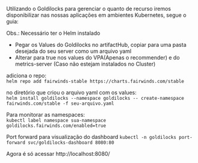 Utilizando o Goldilocks para gerenciar o quanto de recurso iremos disponibilizar nas nossas aplicações em ambientes Kubernetes, segue o guia:

Obs.: Necessário ter o Helm instalado

- Pegar os Values do Goldilocks no artifactHub, copiar para uma pasta desejada do seu server como um arquivo yaml
- Alterar para true nos values do VPA(Apenas o recommender) e do metrics-server (Caso não estejam instalados no Cluster)

adiciona o repo:                  
```helm repo add fairwinds-stable https://charts.fairwinds.com/stable```

no diretório que criou o arquivo yaml com os values:                    
```helm install goldilocks --namespace goldilocks -- create-namespace fairwinds.com/stable -f seu-arquivo.yaml```

Para monitorar as namespaces:                                                    
```kubectl label namespace sua-namespace goldilocks.fairwinds.com/enabled=true```

Port forward para visualização do dashboard
```kubectl -n goldilocks port-forward svc/goldilocks-dashboard 8080:80```

Agora é só acessar http://localhost:8080/
